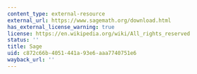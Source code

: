 ```yaml
---
content_type: external-resource
external_url: https://www.sagemath.org/download.html
has_external_license_warning: true
license: https://en.wikipedia.org/wiki/All_rights_reserved
status: ''
title: Sage
uid: c872c66b-4051-441a-93e6-aaa7740751e6
wayback_url: ''
---
```

